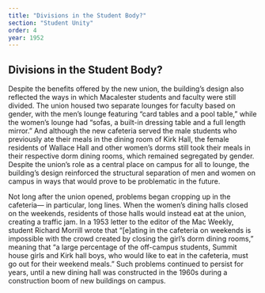 ```yaml
---
title: "Divisions in the Student Body?"
section: "Student Unity"
order: 4
year: 1952
---
```


## Divisions in the Student Body?

Despite the benefits offered by the new union, the building’s design also reflected the ways in which Macalester students and faculty were still divided. The union housed two separate lounges for faculty based on gender, with the men’s lounge featuring “card tables and a pool table,” while the women’s lounge had “sofas, a built-in dressing table and a full length mirror.” And although the new cafeteria served the male students who previously ate their meals in the dining room of Kirk Hall, the female residents of Wallace Hall and other women’s dorms still took their meals in their respective dorm dining rooms, which remained segregated by gender. Despite the union’s role as a central place on campus for all to lounge, the building’s design reinforced the structural separation of men and women on campus in ways that would prove to be problematic in the future. 

Not long after the union opened, problems began cropping up in the cafeteria— in particular, long lines. When the women’s dining halls closed on the weekends, residents of those halls would instead eat at the union, creating a traffic jam. In a 1953 letter to the editor of the Mac Weekly, student Richard Morrill wrote that “[e]ating in the cafeteria on weekends is impossible with the crowd created by closing the girl’s dorm dining rooms,” meaning that “a large percentage of the off-campus students, Summit house girls and Kirk hall boys, who would like to eat in the cafeteria, must go out for their weekend meals.” Such problems continued to persist for years, until a new dining hall was constructed in the 1960s during a construction boom of new buildings on campus. 